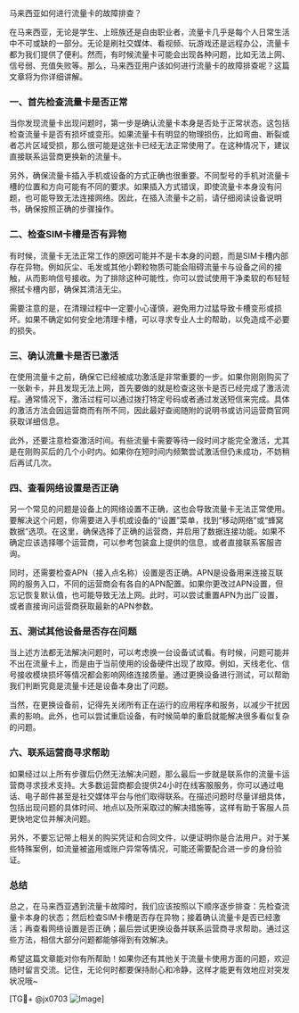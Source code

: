 马来西亚如何进行流量卡的故障排查？

在马来西亚，无论是学生、上班族还是自由职业者，流量卡几乎是每个人日常生活中不可或缺的一部分。无论是刷社交媒体、看视频、玩游戏还是远程办公，流量卡都为我们提供了便利。然而，有时候流量卡可能会出现各种问题，比如无法上网、信号弱、充值失败等。那么，马来西亚用户该如何进行流量卡的故障排查呢？这篇文章将为你详细讲解。

### 一、首先检查流量卡是否正常

当你发现流量卡出现问题时，第一步是确认流量卡本身是否处于正常状态。这包括检查流量卡是否有损坏或变形。如果流量卡有明显的物理损伤，比如弯曲、断裂或者芯片区域受损，那么很可能是这张卡已经无法正常使用了。在这种情况下，建议直接联系运营商更换新的流量卡。

另外，确保流量卡插入手机或设备的方式正确也很重要。不同型号的手机对流量卡槽的位置和方向可能有不同的要求。如果插入方式错误，即使流量卡本身没有问题，也可能导致无法连接网络。因此，在插入流量卡之前，请仔细阅读设备说明书，确保按照正确的步骤操作。

### 二、检查SIM卡槽是否有异物

有时候，流量卡无法正常工作的原因可能并不是卡本身的问题，而是SIM卡槽内部存在异物。例如灰尘、毛发或其他小颗粒物质可能会阻碍流量卡与设备之间的接触，从而影响信号接收。为了排除这种可能性，你可以尝试使用干净柔软的布轻轻擦拭卡槽内部，确保其清洁无尘。

需要注意的是，在清理过程中一定要小心谨慎，避免用力过猛导致卡槽变形或损坏。如果不确定如何安全地清理卡槽，可以寻求专业人士的帮助，以免造成不必要的损失。

### 三、确认流量卡是否已激活

在使用流量卡之前，确保它已经被成功激活是非常重要的一步。如果你刚刚购买了一张新卡，并且发现无法上网，首先要做的就是检查这张卡是否已经完成了激活流程。通常情况下，激活过程可以通过拨打特定号码或者通过发送短信来完成。具体的激活方法会因运营商而有所不同，因此最好查阅随附的说明书或访问运营商官网获取详细信息。

此外，还要注意检查激活时间。有些流量卡需要等待一段时间才能完全激活，尤其是在刚购买后的几个小时内。如果你在短时间内频繁尝试激活但仍未成功，不妨稍后再试几次。

### 四、查看网络设置是否正确

另一个常见的问题是设备上的网络设置不正确，这也会导致流量卡无法正常使用。要解决这个问题，你需要进入手机或设备的“设置”菜单，找到“移动网络”或“蜂窝数据”选项。在这里，确保选择了正确的运营商，并启用了数据连接功能。如果不确定应该选择哪个运营商，可以参考包装盒上提供的信息，或者直接联系客服咨询。

同时，还需要检查APN（接入点名称）设置是否正确。APN是设备用来连接互联网的服务入口，不同的运营商会有各自的APN配置。如果你更改过APN设置，但忘记恢复默认值，也可能导致无法上网。此时，可以尝试重置APN为出厂设置，或者直接询问运营商获取最新的APN参数。

### 五、测试其他设备是否存在问题

当上述方法都无法解决问题时，可以考虑换一台设备试试看。有时候，问题可能并不出在流量卡上，而是由于当前使用的设备硬件出现了故障。例如，天线老化、信号接收模块损坏等情况都会影响网络连接质量。通过更换设备进行测试，可以帮助我们判断究竟是流量卡还是设备本身出了问题。

当然，在更换设备前，记得先关闭所有正在运行的应用程序和服务，以减少干扰因素的影响。此外，也可以尝试重启设备，有时候简单的重启就能解决很多看似复杂的问题。

### 六、联系运营商寻求帮助

如果经过以上所有步骤后仍然无法解决问题，那么最后一步就是联系你的流量卡运营商寻求技术支持。大多数运营商都会提供24小时在线客服服务，你可以通过电话、电子邮件甚至是社交媒体平台与他们取得联系。在描述问题时尽量详细具体，包括出现问题的具体时间、地点以及所采取过的解决措施等，这样有助于客服人员更快地定位并解决问题。

另外，不要忘记带上相关的购买凭证和合同文件，以便证明你是合法用户。对于某些特殊案例，如流量被盗用或账户异常等情况，可能还需要配合进一步的身份验证。

### 总结

总之，在马来西亚遇到流量卡故障时，我们应该按照以下顺序逐步排查：先检查流量卡本身的状态；然后检查SIM卡槽是否存在异物；接着确认流量卡是否已经激活；再查看网络设置是否正确；最后尝试更换设备并联系运营商寻求帮助。通过这些方法，相信大部分问题都能够得到有效解决。

希望这篇文章能对你有所帮助！如果你还有其他关于流量卡使用方面的问题，欢迎随时留言交流。记住，无论何时都要保持耐心和冷静，这样才能更有效地应对突发状况哦~

[TG💪+ @jx0703 ![Image](https://github.com/user-attachments/assets/dbca1d08-cadb-493c-b0ec-ad6f7a83f270)]